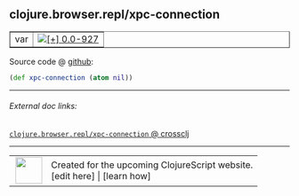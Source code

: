 ## clojure.browser.repl/xpc-connection



 <table border="1">
<tr>
<td>var</td>
<td><a href="https://github.com/cljsinfo/cljs-api-docs/tree/0.0-927"><img valign="middle" alt="[+] 0.0-927" title="Added in 0.0-927" src="https://img.shields.io/badge/+-0.0--927-lightgrey.svg"></a> </td>
</tr>
</table>









Source code @ [github]():

```clj
(def xpc-connection (atom nil))
```

<!--
Repo - tag - source tree - lines:

 <pre>

</pre>

-->

---



###### External doc links:

[`clojure.browser.repl/xpc-connection` @ crossclj](http://crossclj.info/fun/clojure.browser.repl.cljs/xpc-connection.html)<br>

---

 <table>
<tr><td>
<img valign="middle" align="right" width="48px" src="http://i.imgur.com/Hi20huC.png">
</td><td>
Created for the upcoming ClojureScript website.<br>
[edit here] | [learn how]
</td></tr></table>

[edit here]:https://github.com/cljsinfo/cljs-api-docs/blob/master/cljsdoc/clojure.browser.repl/xpc-connection.cljsdoc
[learn how]:https://github.com/cljsinfo/cljs-api-docs/wiki/cljsdoc-files

<!--

This information was too distracting to show to readers, but I'll leave it
commented here since it is helpful to:

- pretty-print the data used to generate this document
- and show how to retrieve that data



The API data for this symbol:

```clj
{:ns "clojure.browser.repl",
 :name "xpc-connection",
 :name-encode "xpc-connection",
 :history [["+" "0.0-927"]],
 :type "var",
 :full-name-encode "clojure.browser.repl/xpc-connection",
 :source {:code "(def xpc-connection (atom nil))",
          :title "Source code",
          :repo "clojurescript",
          :tag "r1.8.40",
          :filename "src/main/cljs/clojure/browser/repl.cljs",
          :lines [30],
          :url "https://github.com/clojure/clojurescript/blob/r1.8.40/src/main/cljs/clojure/browser/repl.cljs#L30"},
 :full-name "clojure.browser.repl/xpc-connection",
 :cljsdoc-url "https://github.com/cljsinfo/cljs-api-docs/blob/master/cljsdoc/clojure.browser.repl/xpc-connection.cljsdoc"}

```

Retrieve the API data for this symbol:

```clj
;; from Clojure REPL
(require '[clojure.edn :as edn])
(-> (slurp "https://raw.githubusercontent.com/cljsinfo/cljs-api-docs/catalog/cljs-api.edn")
    (edn/read-string)
    (get-in [:symbols "clojure.browser.repl/xpc-connection"]))
```

-->
